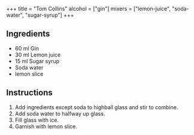 +++
title = "Tom Collins"
alcohol = ["gin"]
mixers = ["lemon-juice", "soda-water", "sugar-syrup"]
+++

## Ingredients

- 60 ml Gin
- 30 ml Lemon juice
- 15 ml Sugar syrup
- Soda water
- lemon slice

## Instructions

1. Add ingredients except soda to highball glass and stir to combine.
2. Add soda water to halfway up glass.
3. Fill glass with ice.
4. Garnish with lemon slice.
